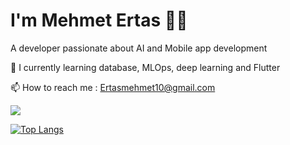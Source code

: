 # I'm Mehmet Ertas 👨‍💻 

A developer passionate about AI and Mobile app development

🌱  I currently learning database, MLOps, deep learning and Flutter

📫 How to reach me : Ertasmehmet10@gmail.com

<img src="https://github-readme-stats.vercel.app/api?username=MehmetErtass&&show_icons=true&title_color=ffffff&icon_color=bb2acf&text_color=daf7dc&bg_color=151515">

[![Top Langs](https://github-readme-stats.vercel.app/api/top-langs/?username=MehmetErtass&langs_count=8)](https://github.com/MehmetErtass/github-readme-stats)


